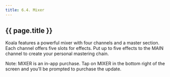 ```yaml
---
title: 6.4. Mixer
---
```


## {{ page.title }}
Koala features a powerful mixer with four channels and a master section. Each channel offers five slots for effects. Put up to five effects to the MAIN channel to create your personal mastering chain. 

Note: MIXER is an in-app purchase. Tap on MIXER in the bottom right of the screen and you’ll be prompted to purchase the update.